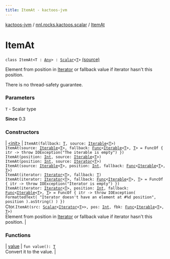 ```yaml
---
title: ItemAt - kactoos-jvm
---
```


[kactoos-jvm](../../index.html) / [nnl.rocks.kactoos.scalar](../index.html) / [ItemAt](./index.html)

# ItemAt

`class ItemAt<T : `[`Any`](https://kotlinlang.org/api/latest/jvm/stdlib/kotlin/-any/index.html)`> : `[`Scalar`](../../nnl.rocks.kactoos/-scalar/index.html)`<`[`T`](index.html#T)`>` [(source)](https://github.com/neonailol/kactoos/blob/master/kactoos-jvm/src/main/kotlin/nnl/rocks/kactoos/scalar/ItemAt.kt#L18)

Element from position in [Iterator](https://kotlinlang.org/api/latest/jvm/stdlib/kotlin.collections/-iterator/index.html)
or fallback value if iterator hasn't this position.

There is no thread-safety guarantee.

### Parameters

`T` - Scalar type

**Since**
0.3

### Constructors

| [&lt;init&gt;](-init-.html) | `ItemAt(fallback: `[`T`](index.html#T)`, source: `[`Iterable`](https://kotlinlang.org/api/latest/jvm/stdlib/kotlin.collections/-iterable/index.html)`<`[`T`](index.html#T)`>)`<br>`ItemAt(source: `[`Iterable`](https://kotlinlang.org/api/latest/jvm/stdlib/kotlin.collections/-iterable/index.html)`<`[`T`](index.html#T)`>, fallback: `[`Func`](../../nnl.rocks.kactoos/-func/index.html)`<`[`Iterable`](https://kotlinlang.org/api/latest/jvm/stdlib/kotlin.collections/-iterable/index.html)`<`[`T`](index.html#T)`>, `[`T`](index.html#T)`> = FuncOf { itr -> throw IOException("The iterable is empty") })`<br>`ItemAt(position: `[`Int`](https://kotlinlang.org/api/latest/jvm/stdlib/kotlin/-int/index.html)`, source: `[`Iterable`](https://kotlinlang.org/api/latest/jvm/stdlib/kotlin.collections/-iterable/index.html)`<`[`T`](index.html#T)`>)`<br>`ItemAt(position: `[`Int`](https://kotlinlang.org/api/latest/jvm/stdlib/kotlin/-int/index.html)`, source: `[`Iterator`](https://kotlinlang.org/api/latest/jvm/stdlib/kotlin.collections/-iterator/index.html)`<`[`T`](index.html#T)`>)`<br>`ItemAt(source: `[`Iterable`](https://kotlinlang.org/api/latest/jvm/stdlib/kotlin.collections/-iterable/index.html)`<`[`T`](index.html#T)`>, position: `[`Int`](https://kotlinlang.org/api/latest/jvm/stdlib/kotlin/-int/index.html)`, fallback: `[`Func`](../../nnl.rocks.kactoos/-func/index.html)`<`[`Iterable`](https://kotlinlang.org/api/latest/jvm/stdlib/kotlin.collections/-iterable/index.html)`<`[`T`](index.html#T)`>, `[`T`](index.html#T)`>)`<br>`ItemAt(iterator: `[`Iterator`](https://kotlinlang.org/api/latest/jvm/stdlib/kotlin.collections/-iterator/index.html)`<`[`T`](index.html#T)`>, fallback: `[`T`](index.html#T)`)`<br>`ItemAt(iterator: `[`Iterator`](https://kotlinlang.org/api/latest/jvm/stdlib/kotlin.collections/-iterator/index.html)`<`[`T`](index.html#T)`>, fallback: `[`Func`](../../nnl.rocks.kactoos/-func/index.html)`<`[`Iterable`](https://kotlinlang.org/api/latest/jvm/stdlib/kotlin.collections/-iterable/index.html)`<`[`T`](index.html#T)`>, `[`T`](index.html#T)`> = FuncOf { itr -> throw IOException("Iterator is empty") })`<br>`ItemAt(iterator: `[`Iterator`](https://kotlinlang.org/api/latest/jvm/stdlib/kotlin.collections/-iterator/index.html)`<`[`T`](index.html#T)`>, position: `[`Int`](https://kotlinlang.org/api/latest/jvm/stdlib/kotlin/-int/index.html)`, fallback: `[`Func`](../../nnl.rocks.kactoos/-func/index.html)`<`[`Iterable`](https://kotlinlang.org/api/latest/jvm/stdlib/kotlin.collections/-iterable/index.html)`<`[`T`](index.html#T)`>, `[`T`](index.html#T)`> = FuncOf { itr ->
            throw IOException(
                FormattedText(
                    "Iterator doesn't have an element at #%d position",
                    position
                ).asString()
            )
        })`<br>Ctor.`ItemAt(src: `[`Scalar`](../../nnl.rocks.kactoos/-scalar/index.html)`<`[`Iterator`](https://kotlinlang.org/api/latest/jvm/stdlib/kotlin.collections/-iterator/index.html)`<`[`T`](index.html#T)`>>, pos: `[`Int`](https://kotlinlang.org/api/latest/jvm/stdlib/kotlin/-int/index.html)`, fbk: `[`Func`](../../nnl.rocks.kactoos/-func/index.html)`<`[`Iterable`](https://kotlinlang.org/api/latest/jvm/stdlib/kotlin.collections/-iterable/index.html)`<`[`T`](index.html#T)`>, `[`T`](index.html#T)`>)`<br>Element from position in [Iterator](https://kotlinlang.org/api/latest/jvm/stdlib/kotlin.collections/-iterator/index.html) or fallback value if iterator hasn't this position. |

### Functions

| [value](value.html) | `fun value(): `[`T`](index.html#T)<br>Convert it to the value. |

